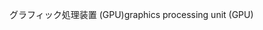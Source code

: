 <span data-ttu-id="3411b-101">グラフィック処理装置 (GPU)</span><span class="sxs-lookup"><span data-stu-id="3411b-101">graphics processing unit (GPU)</span></span>